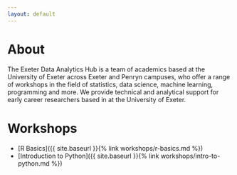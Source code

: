 ```yaml
---
layout: default
---
```


# About

The Exeter Data Analytics Hub is a team of academics based at the University of Exeter across Exeter and Penryn campuses, 
who offer a range of workshops in the field of statistics, data science, machine learning, programming
and more. We provide technical and analytical support for early career researchers based in at the University of Exeter.

# Workshops

* [R Basics]({{ site.baseurl }}{% link workshops/r-basics.md %})
* [Introduction to Python]({{ site.baseurl }}{% link workshops/intro-to-python.md %})
